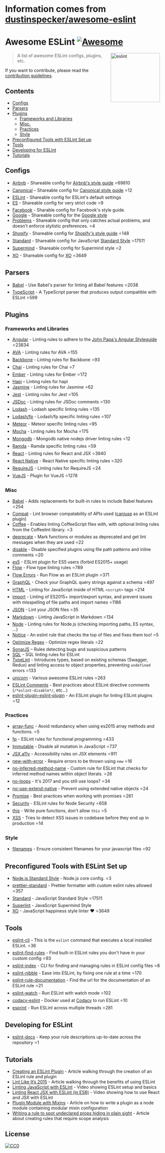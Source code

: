 # Information comes from [dustinspecker/awesome-eslint](https://github.com/dustinspecker/awesome-eslint)
# Awesome ESLint [![Awesome](https://awesome.re/badge.svg)](https://awesome.re)

[<img src="http://eslint.org/img/logo.svg" width="160" align="right" alt="eslint">](http://eslint.org)

> A list of awesome ESLint configs, plugins, etc.

If you want to contribute, please read the [contribution guidelines](contributing.md).

## Contents

- [Configs](#configs)
- [Parsers](#parsers)
- [Plugins](#plugins)
  - [Frameworks and Libraries](#frameworks-and-libraries)
  - [Misc.](#misc)
  - [Practices](#practices)
  - [Style](#style)
- [Preconfigured Tools with ESLint Set up](#preconfigured-tools-with-eslint-set-up)
- [Tools](#tools)
- [Developing for ESLint](#developing-for-eslint)
- [Tutorials](#tutorials)

## Configs

- [Airbnb](https://github.com/airbnb/javascript/tree/master/packages/eslint-config-airbnb) - Shareable config for [Airbnb's style guide](https://github.com/airbnb/javascript) :star:69810
- [Canonical](https://github.com/gajus/eslint-config-canonical) – Shareable config for [Canonical style guide](https://github.com/gajus/canonical) :star:12
- [ESLint](https://github.com/eslint/eslint/tree/master/packages/eslint-config-eslint) - Shareable config for ESLint's default settings
- [ES](https://github.com/thenativeweb/eslint-config-es) - Shareable config for very strict code :star:9
- [Facebook](https://www.npmjs.com/package/eslint-config-fbjs) - Sharable config for Facebook's style guide.
- [Google](https://github.com/google/eslint-config-google) - Shareable config for the [Google style](http://google.github.io/styleguide/javascriptguide.xml)
- [Problems](https://github.com/RyanZim/eslint-config-problems) - Shareable config that only catches actual problems, and doesn't enforce stylistic preferences. :star:4
- [Shopify](https://github.com/Shopify/eslint-plugin-shopify) - Shareable config for [Shopify's style guide](https://github.com/Shopify/javascript) :star:148
- [Standard](https://github.com/feross/eslint-config-standard) - Shareable config for JavaScript [Standard Style](https://github.com/feross/standard) :star:17511
- [Supermind](https://github.com/supermind/eslint-config-supermind) - Shareable config for Supermind style :star:2
- [XO](https://github.com/sindresorhus/eslint-config-xo) - Shareable config for [XO](https://github.com/sindresorhus/xo) :star:3649

## Parsers

- [Babel](https://github.com/babel/babel-eslint) - Use Babel's parser for linting all Babel features :star:2038
- [TypeScript](https://github.com/eslint/typescript-eslint-parser) - A TypeScript parser that produces output compatible with ESLint :star:599

## Plugins

### Frameworks and Libraries

- [Angular](https://github.com/Gillespie59/eslint-plugin-angular) - Linting rules to adhere to the [John Papa's Angular Styleguide](https://github.com/johnpapa/angular-styleguide) :star:23834
- [AVA](https://github.com/sindresorhus/eslint-plugin-ava) - Linting rules for AVA :star:155
- [Backbone](https://github.com/ilyavolodin/eslint-plugin-backbone) - Linting rules for Backbone :star:93
- [Chai](https://github.com/turbo87/eslint-plugin-chai-expect) - Linting rules for Chai :star:7
- [Ember](https://github.com/netguru/eslint-plugin-ember) - Linting rules for Ember :star:172
- [Hapi](https://github.com/continuationlabs/eslint-plugin-hapi) – Linting rules for hapi
- [Jasmine](https://github.com/tlvince/eslint-plugin-jasmine) - Linting rules for Jasmine :star:62
- [Jest](https://github.com/jest-community/eslint-plugin-jest) - Linting rules for Jest :star:105
- [JSDoc](https://github.com/gajus/eslint-plugin-jsdoc) - Linting rules for JSDoc comments :star:130
- [Lodash](https://github.com/wix/eslint-plugin-lodash) - Lodash specific linting rules :star:135
- [Lodash/fp](https://github.com/jfmengels/eslint-plugin-lodash-fp) - Lodash/fp specific linting rules :star:107
- [Meteor](https://github.com/dferber90/eslint-plugin-meteor) - Meteor specific linting rules :star:95
- [Mocha](https://github.com/lo1tuma/eslint-plugin-mocha) - Linting rules for Mocha :star:175
- [Mongodb](https://github.com/nfroidure/eslint-plugin-mongodb) - Mongodb native nodejs driver linting rules :star:12
- [Ramda](https://github.com/ramda/eslint-plugin-ramda) - Ramda specific linting rules :star:59
- [React](https://github.com/yannickcr/eslint-plugin-react) - Linting rules for React and JSX :star:3940
- [React Native](https://github.com/Intellicode/eslint-plugin-react-native) - React Native specific linting rules :star:320
- [RequireJS](https://github.com/cvisco/eslint-plugin-requirejs) - Linting rules for RequireJS :star:24
- [VueJS](https://github.com/vuejs/eslint-plugin-vue) - Plugin for VueJS :star:1278

### Misc

- [Babel](https://github.com/babel/eslint-plugin-babel) - Adds replacements for built-in rules to include Babel features :star:254
- [Compat](https://github.com/amilajack/eslint-plugin-compat) - Lint browser compatability of APIs used ([caniuse](http://caniuse.com/#search=fetch) as an ESLint plugin)
- [Coffee](https://github.com/aminland/eslint-plugin-coffee) - Enables linting CoffeeScript files with, with optional linting rules from the Coffeelint library. :star:3
- [deprecate](https://github.com/AlexMost/eslint-plugin-deprecate) - Mark functions or modules as deprecated and get lint messages when they are used :star:22
- [disable](https://github.com/mradionov/eslint-plugin-disable) - Disable specified plugins using file path patterns and inline comments :star:20
- [es5](https://github.com/nkt/eslint-plugin-es5) - ESLint plugin for ES5 users (forbid ES2015+ usage)
- [Flow](https://github.com/gajus/eslint-plugin-flowtype) - Flow type linting rules :star:789
- [Flow Errors](https://github.com/amilajack/eslint-plugin-flowtype-errors) - Run Flow as an ESLint plugin :star:371
- [GraphQL](https://github.com/apollostack/eslint-plugin-graphql) - Check your GraphQL query strings against a schema :star:497
- [HTML](https://github.com/BenoitZugmeyer/eslint-plugin-html) - Linting for JavaScript inside of HTML `<script>` tags :star:214
- [import](https://github.com/benmosher/eslint-plugin-import) - Linting of ES2015+  import/export syntax, and prevent issues with misspelling of file paths and import names :star:1186
- [JSON](https://github.com/azeemba/eslint-plugin-json) - Lint your JSON files :star:35
- [Markdown](https://github.com/eslint/eslint-plugin-markdown) - Linting JavaScript in Markdown :star:134
- [Node](https://github.com/mysticatea/eslint-plugin-node) - Linting rules for Node.js (checking importing paths, ES syntax, ...)
- [Notice](https://github.com/nickdeis/eslint-plugin-notice) - An eslint rule that checks the top of files and fixes them too! :star:5
- [Optimize Regex](https://github.com/BrainMaestro/eslint-plugin-optimize-regex) - Optimize regex literals :star:22
- [SonarJS](https://github.com/SonarSource/eslint-plugin-sonarjs) – Rules detecting bugs and suspicious patterns
- [SQL](https://github.com/gajus/eslint-plugin-sql) – SQL linting rules for ESLint
- [TypeLint](https://github.com/yarax/typelint) - Introduces types, based on existing schemas (Swagger, Redux) and linting access to object properties, preventing `undefined` errors :star:133
- [unicorn](https://github.com/sindresorhus/eslint-plugin-unicorn) - Various awesome ESLint rules :star:263
- [ESLint Comments](https://github.com/mysticatea/eslint-plugin-eslint-comments) - Best practices about ESLint directive comments (`/*eslint-disable*/`, etc...)
- [eslint-plugin-eslint-plugin](https://github.com/not-an-aardvark/eslint-plugin-eslint-plugin) - An ESLint plugin for linting ESLint plugins :star:12

### Practices

- [array-func](https://github.com/freaktechnik/eslint-plugin-array-func) - Avoid redundancy when using es2015 array methods and functions. :star:5
- [fp](https://github.com/jfmengels/eslint-plugin-fp) - ESLint rules for functional programming :star:433
- [Immutable](https://github.com/jhusain/eslint-plugin-immutable) - Disable all mutation in JavaScript :star:737
- [JSX a11y](https://github.com/evcohen/eslint-plugin-jsx-a11y) - Accessibility rules on JSX elements :star:911
- [new-with-error](https://github.com/Trott/eslint-plugin-new-with-error) - Require errors to be thrown using `new` :star:16
- [no-inferred-method-name](https://github.com/johnstonbl01/eslint-no-inferred-method-name) - Custom rule for ESLint that checks for inferred method names within object literals. :star:26
- [no-loops](https://github.com/buildo/eslint-plugin-no-loops) - It's 2017 and you still use loops? :star:34
- [no-use-extend-native](https://github.com/dustinspecker/eslint-plugin-no-use-extend-native) - Prevent using extended native objects :star:24
- [Promise](https://github.com/xjamundx/eslint-plugin-promise) - Best practices when working with promises :star:261
- [Security](https://github.com/nodesecurity/eslint-plugin-security) - ESLint rules for Node Security :star:658
- [this](https://github.com/matijs/eslint-plugin-this) - Write pure functions, don't allow `this` :star:5
- [XSS](https://github.com/Rantanen/eslint-plugin-xss) - Tries to detect XSS issues in codebase before they end up in production :star:14

### Style

- [filenames](https://github.com/selaux/eslint-plugin-filenames) - Ensure consistent filenames for your javascript files :star:92

## Preconfigured Tools with ESLint Set up

- [Node.js Standard Style](https://github.com/geek/node-style) - Node.js core config. :star:3
- [prettier-standard](https://github.com/sheerun/prettier-standard) - Prettier formatter with custom eslint rules allowed :star:357
- [Standard](https://github.com/feross/standard) - JavaScript Standard Style :star:17511
- [Superlint](https://github.com/supermind/superlint) - JavaScript Supermind Style
- [XO](https://github.com/sindresorhus/xo) - JavaScript happiness style linter ❤️ :star:3649

## Tools

- [eslint-cli](https://github.com/eslint/eslint-cli) - This is the `eslint` command that executes a local installed ESLint. :star:36
- [eslint-find-rules](https://github.com/sarbbottam/eslint-find-rules) - Find built-in ESLint rules you don't have in your custom config :star:93
- [eslint-index](https://github.com/wagerfield/eslint-index) - CLI for finding and managing rules in ESLint config files :star:8
- [eslint-nibble](https://github.com/IanVS/eslint-nibble) - Ease into ESLint, by fixing one rule at a time :star:170
- [eslint-rule-documentation](https://github.com/jfmengels/eslint-rule-documentation) - Find the url for the documentation of an ESLint rule :star:21
- [eslint-watch](https://github.com/rizowski/eslint-watch) - Run ESLint with watch mode :star:102
- [codacy-eslint](https://github.com/codacy/codacy-eslint) - Docker used at [Codacy](https://www.codacy.com) to run ESLint :star:10
- [esprint](https://github.com/pinterest/esprint) - Run ESLint across multiple threads :star:281

## Developing for ESLint

- [eslint-docs](https://github.com/j-f1/eslint-docs) - Keep your rule descriptions up-to-date across the repository :star:1

## Tutorials

- [Creating an ESLint Plugin](https://medium.com/tumblbug-engineering/creating-an-eslint-plugin-87f1cb42767f) - Article walking through the creation of an ESLint rule and plugin
- [Lint Like It’s 2015](https://medium.com/@dan_abramov/lint-like-it-s-2015-6987d44c5b48#.5p3yk0b03) - Article walking through the benefits of using ESLint
- [Linting JavaScript with ESLint](https://egghead.io/lessons/javascript-linting-javascript-with-eslint) - Video showing ESLint setup and basics
- [Linting React JSX with ESLint (in ES6)](https://egghead.io/lessons/react-linting-react-jsx-with-eslint-in-es6) - Video showing how to use React and JSX with ESLint
- [Plugin Module with Mixins](https://akullpp.com/eslint-integration) - Article on how to write a plugin as a node module containing modular mixin configuration
- [Writing a rule to spot undeclared props hiding in plain sight](http://blog.cowchimp.com/writing-a-custom-eslint-rule-to-spot-undeclared-props/) - Article about creating rules that require scope analysis

## License

[![CC0](https://i.creativecommons.org/p/zero/1.0/88x31.png)](https://creativecommons.org/publicdomain/zero/1.0/)


